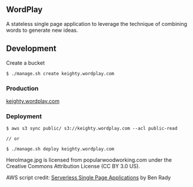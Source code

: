 ## WordPlay

A stateless single page application to leverage the technique of combining words to generate new ideas.

## Development
Create a bucket

```
$ ./manage.sh create keighty.wordplay.com
```

### Production
[keighty.wordplay.com](http://keighty.wordplay.com.s3-website-us-east-1.amazonaws.com)

### Deployment
```
$ aws s3 sync public/ s3://keighty.wordplay.com --acl public-read

// or

$ ./manage.sh deploy keighty.wordplay.com
```

HeroImage.jpg is licensed from popularwoodworking.com under the Creative Commons Attribution License (CC BY 3.0 US).

AWS script credit: [Serverless Single Page Applications](https://pragprog.com/book/brapps/serverless-single-page-apps) by Ben Rady
